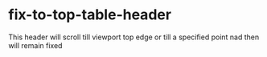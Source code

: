 # fix-to-top-table-header
This header will scroll till viewport top edge or till a specified point nad then will remain fixed 
